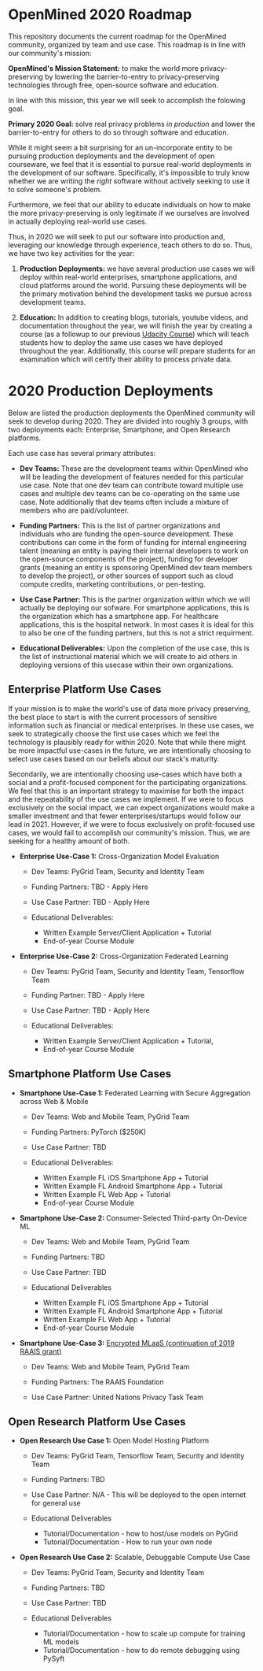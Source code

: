 # OpenMined 2020 Roadmap

This repository documents the current roadmap for the OpenMined community, organized by team and use case. This roadmap is in line with our community's mission:

**OpenMined's Mission Statement:** to make the world more privacy-preserving by lowering the barrier-to-entry to privacy-preserving technologies through free, open-source software and education.

In line with this mission, this year we will seek to accomplish the folowing goal.

**Primary 2020 Goal:** solve real privacy problems *in production* and lower the barrier-to-entry for others to do so through software and education.

While it might seem a bit surprising for an un-incorporate entity to be pursuing production deployments and the development of open courseware, we feel that it is essential to pursue real-world deployments in the development of our software. Specifically, it's impossible to truly know whether we are writing the *right* software without actively seeking to use it to solve someone's problem. 

Furthermore, we feel that our ability to educate individuals on how to make the more privacy-preserving is only legitimate if we ourselves are involved in actually deploying real-world use cases.

Thus, in 2020 we will seek to put our software into production and, leveraging our knowledge through experience, teach others to do so. Thus, we have two key activities for the year:

1) **Production Deployments:** we have several production use cases we will deploy within real-world enterprises, smartphone applications, and cloud platforms around the world. Pursuing these deployments will be the primary motivation behind the development tasks we pursue across development teams. 

2) **Education:** In addition to creating blogs, tutorials, youtube videos, and documentation throughout the year, we will finish the year by creating a course (as a followup to our previous [Udacity Course](http://udacity.com/private-ai)) which will teach students how to deploy the same use cases we have deployed throughout the year. Additionally, this course will prepare students for an examination which will certify their ability to process private data.

# 2020 Production Deployments

Below are listed the production deployments the OpenMined community will seek to develop during 2020. They are divided into roughly 3 groups, with two deployments each: Enterprise, Smartphone, and Open Research platforms.

Each use case has several primary attributes:

- **Dev Teams:** These are the development teams within OpenMined who will be leading the development of features needed for this particular use case. Note that one dev team can contribute toward multiple use cases and multiple dev teams can be co-operating on the same use case. Note additionally that dev teams often include a mixture of members who are paid/volunteer.

- **Funding Partners:** This is the list of partner organizations and individuals who are funding the open-source development. These contributions can come in the form of funding for internal engineering talent (meaning an entity is paying their internal developers to work on the open-source components of the project), funding for developer grants (meaning an entity is sponsoring OpenMined dev team members to develop the project),  or other sources of support such as cloud compute credits, marketing contributions, or pen-testing.

- **Use Case Partner:** This is the partner organization within which we will actually be deploying our sofware. For smartphone applications, this is the organization which has a smartphone app. For healthcare applications, this is the hospital network. In most cases it is ideal for this to also be one of the funding partners, but this is not a strict requirment.

- **Educational Deliverables:** Upon the completion of the use case, this is the list of instructional material which we will create to aid others in deploying versions of this usecase within their own organizations.

## Enterprise Platform Use Cases

If your mission is to make the world's use of data more privacy preserving, the best place to start is with the current processors of sensitive information such as financial or medical enterprises. In these use cases, we seek to strategically choose the first use cases which we feel the technology is plausibly ready for within 2020. Note that while there might be more impactful use-cases in the future, we are intentionally choosing to select use cases based on our beliefs about our stack's maturity.

Secondarily, we are intentionally choosing use-cases which have both a social and a profit-focused component for the participating organizations. We feel that this is an important strategy to maximise for both the impact and the repeatability of the use cases we implement. If we were to focus exclusively on the social impact, we can expect organizations would make a smaller investment and that fewer enterprises/startups would follow our lead in 2021. However, if we were to focus exclusively on profit-focused use cases, we would fail to accomplish our community's mission. Thus, we are seeking for a healthy amount of both.

- **Enterprise Use-Case 1:** Cross-Organization Model Evaluation

    - Dev Teams: PyGrid Team, Security and Identity Team

    - Funding Partners: TBD - Apply Here

    - Use Case Partner: TBD - Apply Here

    - Educational Deliverables: 
        - Written Example Server/Client Application + Tutorial
        - End-of-year Course Module

- **Enterprise Use-Case 2:** Cross-Organization Federated Learning

    - Dev Teams: PyGrid Team, Security and Identity Team, Tensorflow Team

    - Funding Partner: TBD - Apply Here

    - Use Case Partner: TBD - Apply Here

    - Educational Deliverables: 
        - Written Example Server/Client Application + Tutorial,
        - End-of-year Course Module


## Smartphone Platform Use Cases

- **Smartphone Use-Case 1:** Federated Learning with Secure Aggregation across Web & Mobile

    - Dev Teams: Web and Mobile Team, PyGrid Team

    - Funding Partners: PyTorch ($250K)

    - Use Case Partner: TBD

    - Educational Deliverables: 

        - Written Example FL iOS Smartphone App + Tutorial
        - Written Example FL Android Smartphone App + Tutorial        
        - Written Example FL Web App + Tutorial
        - End-of-year Course Module

- **Smartphone Use-Case 2:** Consumer-Selected Third-party On-Device ML

    - Dev Teams: Web and Mobile Team, PyGrid Team

    - Funding Partners: TBD

    - Use Case Partner: TBD

    - Educational Deliverables

        - Written Example FL iOS Smartphone App + Tutorial
        - Written Example FL Android Smartphone App + Tutorial        
        - Written Example FL Web App + Tutorial
        - End-of-year Course Module

- **Smartphone Use-Case 3:** [Encrypted MLaaS (continuation of 2019 RAAIS grant)](https://blog.openmined.org/raais/)
    
    - Dev Teams: Web and Mobile Team, PyGrid Team

    - Funding Partners: The RAAIS Foundation

    - Use Case Partner: United Nations Privacy Task Team


## Open Research Platform Use Cases

- **Open Research Use Case 1:** Open Model Hosting Platform

    - Dev Teams: PyGrid Team, Tensorflow Team, Security and Identity Team

    - Funding Partners: TBD

    - Use Case Partner: N/A - This will be deployed to the open internet for general use

    - Educational Deliverables

        - Tutorial/Documentation - how to host/use models on PyGrid
        - Tutorial/Documentation - How to run your own node
    
- **Open Research Use Case 2:** Scalable, Debuggable Compute Use Case

    - Dev Teams: PyGrid Team, Security and Identity Team

    - Funding Partners: TBD

    - Use Case Partner: TBD

    - Educational Deliverables

        - Tutorial/Documentation - how to scale up compute for training ML models
        - Tutorial/Documentation - how to do remote debugging using PySyft        






# 